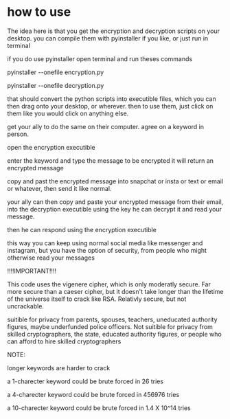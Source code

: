# how to use
The idea here is that you get the encryption and decryption scripts on your desktop.
you can compile them with pyinstaller if you like, or just run in terminal

if you do use pyinstaller open terminal and run theses commands

pyinstaller --onefile encryption.py

pyinstaller --onefile decryption.py

that should convert the python scripts into executible files, 
which you can then drag onto your desktop, or wherever.
then to use them, just click on them like you would click on anything else.

get your ally to do the same on their computer.
agree on a keyword in person.

open the encryption executible

enter the keyword and type the message to be encrypted
it will return an encrypted message

copy and past the encrypted message into snapchat or insta or text or email or whatever, then send it like normal.

your ally can then copy and paste your encrypted message from their email, into the decryption executible
using the key he can decrypt it and read your message.

then he can respond using the encryption executible

this way you can keep using normal social media like messenger and instagram,
but you have the option of security, from people who might otherwise read your messages



!!!!IMPORTANT!!!!

This code uses the vigenere cipher, which is only moderatly secure.
Far more secure than a caeser cipher, but it doesn't take longer than the lifetime of the universe itself to crack like RSA.
Relativly secure, but not uncrackable.

suitible for privacy from parents, spouses, teachers, uneducated authority figures, maybe underfunded police officers.
Not suitible for privacy from skilled cryptographers, the state, educated authority figures, or people who can afford to hire skilled cryptographers

NOTE:

longer keywords are harder to crack

a 1-charecter keyword could be brute forced in 26 tries

a 4-charecter keyword could be brute forced in 456976 tries

a 10-charecter keyword could be brute forced in 1.4 X 10^14 tries

